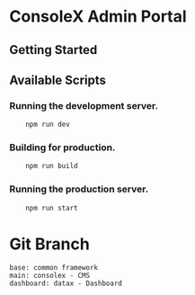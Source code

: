 # ConsoleX Admin Portal

## Getting Started

## Available Scripts

### Running the development server.

```bash
    npm run dev
```

### Building for production.

```bash
    npm run build
```

### Running the production server.

```bash
    npm run start
```

# Git Branch

```
base: common framework
main: consolex - CMS
dashboard: datax - Dashboard
```
